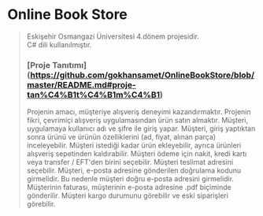 # Online Book Store
> Eskişehir Osmangazi Üniversitesi 4.dönem projesidir. <br>
> C# dili kullanılmıştır.<br>
> ### [Proje Tanıtımı] (https://github.com/gokhansamet/OnlineBookStore/blob/master/README.md#proje-tan%C4%B1t%C4%B1m%C4%B1)
> Projenin amacı, müşteriye alışveriş deneyimi kazandırmaktır. Projenin fikri, çevrimiçi alışveriş uygulamasından ürün satın almaktır. Müşteri, uygulamaya kullanıcı adı ve şifre ile giriş yapar. Müşteri, giriş yaptıktan sonra ürünü ve ürünün özelliklerini (ad, fiyat, alınan parça) inceleyebilir. Müşteri istediği kadar ürün ekleyebilir, ayrıca ürünleri alışveriş sepetinden kaldırabilir. Müşteri ödeme için nakit, kredi kartı veya transfer / EFT'den birini seçebilir. Müşteri teslimat adresini seçebilir. Müşteri, e-posta adresine gönderilen doğrulama kodunu girmelidir. Bu nedenle müşteri doğru e-posta adresini girmelidir. Müşterinin faturası, müşterinin e-posta adresine .pdf biçiminde gönderilir. Müşteri kargo durumunu görebilir ve eski siparişleri görebilir.
